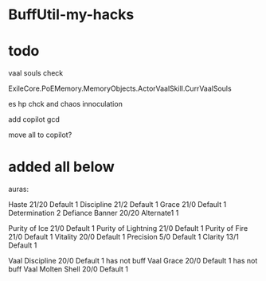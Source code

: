 # BuffUtil-my-hacks

# todo
vaal souls check

ExileCore.PoEMemory.MemoryObjects.ActorVaalSkill.CurrVaalSouls

es hp chck and chaos innoculation 

add copilot gcd

move all to copilot?

# added all below 
auras:


Haste 21/20 Default  1
Discipline 21/2 Default  1
Grace 21/0 Default  1
Determination 2
Defiance Banner 20/20 Alternate1  1


Purity of Ice 21/0 Default  1
Purity of Lightning 21/0 Default  1
Purity of Fire 21/0 Default  1
Vitality 20/0 Default  1
Precision 5/0 Default  1
Clarity 13/1 Default  1



Vaal Discipline 20/0 Default  1 has not buff
Vaal Grace 20/0 Default  1 has not buff
Vaal Molten Shell 20/0 Default  1


